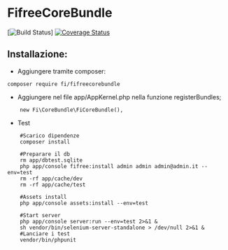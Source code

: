 FifreeCoreBundle
=============
[![Build Status](https://travis-ci.org/ComuneFI/FifreeCoreBundle.svg?branch=master)]
[![Coverage Status](https://coveralls.io/repos/github/ComuneFI/FifreeCoreBundle/badge.svg?branch=master)](https://coveralls.io/github/ComuneFI/FifreeCoreBundle?branch=master)

Installazione:
-------------

- Aggiungere tramite composer:
```
composer require fi/fifreecorebundle
```
- Aggiungere nel file app/AppKernel.php nella funzione registerBundles;
```
    new Fi\CoreBundle\FiCoreBundle(),
```

- Test

```
    #Scarico dipendenze
    composer install

    #Preparare il db
    rm app/dbtest.sqlite
    php app/console fifree:install admin admin admin@admin.it --env=test
    rm -rf app/cache/dev
    rm -rf app/cache/test

    #Assets install
    php app/console assets:install --env=test

    #Start server
    php app/console server:run --env=test 2>&1 &
    sh vendor/bin/selenium-server-standalone > /dev/null 2>&1 &
    #Lanciare i test
    vendor/bin/phpunit
```
